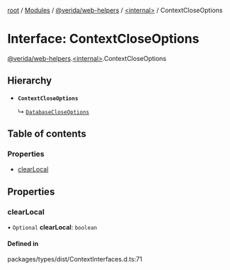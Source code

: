 [root](../README.md) / [Modules](../modules.md) / [@verida/web-helpers](../modules/verida_web_helpers.md) / [<internal\>](../modules/verida_web_helpers._internal_.md) / ContextCloseOptions

# Interface: ContextCloseOptions

[@verida/web-helpers](../modules/verida_web_helpers.md).[<internal\>](../modules/verida_web_helpers._internal_.md).ContextCloseOptions

## Hierarchy

- **`ContextCloseOptions`**

  ↳ [`DatabaseCloseOptions`](verida_web_helpers._internal_.DatabaseCloseOptions.md)

## Table of contents

### Properties

- [clearLocal](verida_web_helpers._internal_.ContextCloseOptions.md#clearlocal)

## Properties

### clearLocal

• `Optional` **clearLocal**: `boolean`

#### Defined in

packages/types/dist/ContextInterfaces.d.ts:71
